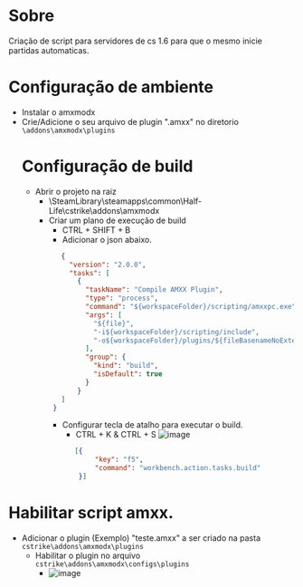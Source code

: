 # Sobre
  Criação de script para servidores de cs 1.6 para que o mesmo inicie partidas automaticas.
# Configuração de ambiente
  - Instalar o amxmodx
  - Crie/Adicione o seu arquivo de plugin ".amxx" no diretorio ``\addons\amxmodx\plugins``
      # Configuração de build
      - Abrir o projeto na raiz
        - \SteamLibrary\steamapps\common\Half-Life\cstrike\addons\amxmodx
        - Criar um plano de execução de build
          - CTRL + SHIFT + B
          - Adicionar o json abaixo.    
           ```json
              {
                "version": "2.0.0",
                "tasks": [
                  {
                    "taskName": "Compile AMXX Plugin",
                    "type": "process",
                    "command": "${workspaceFolder}/scripting/amxxpc.exe",
                    "args": [
                      "${file}",
                      "-i${workspaceFolder}/scripting/include",
                      "-o${workspaceFolder}/plugins/${fileBasenameNoExtension}.amxx"
                    ],
                    "group": {
                      "kind": "build",
                      "isDefault": true
                    }
                  }
              ]
            }
            ```
           - Configurar tecla de atalho para executar o build.
             - CTRL + K & CTRL + S
               ![image](https://github.com/lulumeisterr/pawn-script-automix-cs16/assets/25963928/efea407d-3dc7-4488-b7c7-4c7503287b43)
              ```json
                 [{
                      "key": "f5",
                      "command": "workbench.action.tasks.build"
                  }]
              ```
# Habilitar script amxx.
  - Adicionar o plugin (Exemplo) "teste.amxx" a ser criado na pasta ``cstrike\addons\amxmodx\plugins``    
    - Habilitar o plugin no arquivo  ``cstrike\addons\amxmodx\configs\plugins`` 
      - ![image](https://github.com/lulumeisterr/pawn-script-automix-cs16/assets/25963928/95f46a01-051b-4130-8924-288fa02ef479)
   

